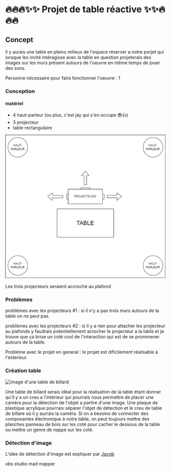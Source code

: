 # 🔥🔥🔥✨✨ Projet de table réactive ✨✨🔥🔥🔥

## Concept
il y aurais une table en pleins milieux de l'espace réserver a notre porjet qui lorsque les invité intéragisse avec la table en question projeterais des images sur les murs présent autours de l'oeuvre en même temps de jouer des sons.

Personne nécessaire pour faire fonctionner l'oeuvre : 1

### Conception
#### matériel
- 4 haut-parleur (ou plus, c'est jay qui s'en occupe 😎👍)
- 3 projecteur
- table rectangulaire

![plan du projet dans le petit studio](images/plan_projet.drawio.png)

Les trois projecteurs seraient accroché au plafond  

### Problèmes

problèmes avec les projecteurs #1 : si il n'y a pas trois murs autours de la table on ne peut pas.

problèmes avec les projecteurs #2 : si il y a rien pour attacher les projecteur au plafonds y faudrais potentiellement acrocher le projecteur a la table et je trouve que ça brise un coté cool de l'interaction qui est de se prommener autours de la table.

Problème avec le projet en general : le projet est dificilement réalisable à l'exterieur.

### Création table

![image d'une table de billard](images/tablle_billard.png)

Une table de billard serais idéal pour la réalisation de la table étant donner qu'il y a un creu a l'intérieur qui pourrais nous permettre de placer une caméra pour la détection de l'objet a partire d'une image. Une plaque de plastique acrylique pourrais séparer l'objet de détection et le creu de table de billare où il y aurrais la caméra. Si on a besoins de connecter des composantes électronique à notre table, on peut toujours mettre des planches panneau de bois sur les coté pour cacher le dessous de la table ou mettre un genre de nappe sur les coté.

### Détection d'image
L'idée de détection d'image est expliquer par [Jacob]([https://github.com/externalsip/rechercheProjetFinalRepo](https://externalsip.github.io/rechercheProjetFinalRepo/#/?id=technologie)https://externalsip.github.io/rechercheProjetFinalRepo/#/?id=technologie)


 obs studio
 mad mapper
